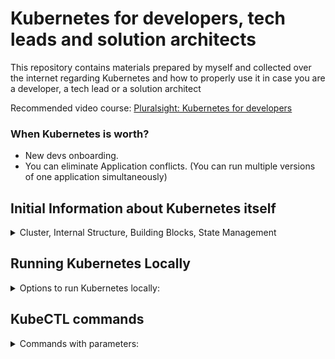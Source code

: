 # Kubernetes for developers, tech leads and solution architects
This repository contains materials prepared by myself and collected over the internet regarding Kubernetes and how to properly use it in case you are a developer, a tech lead or a solution architect 

Recommended video course:
[Pluralsight: Kubernetes for developers](https://app.pluralsight.com/library/courses/kubernetes-developers-core-concepts/table-of-contents)

### When Kubernetes is worth?
* New devs onboarding.
* You can eliminate Application conflicts. (You can run multiple versions of one application simultaneously)

## Initial Information about Kubernetes itself

<details>
<summary>Cluster, Internal Structure, Building Blocks, State Management</summary>

  ![1 Cluster](https://user-images.githubusercontent.com/4239376/149999683-875c45bd-503e-4f96-bbca-4490e94fdbe8.png)  
  ![2 state management](https://user-images.githubusercontent.com/4239376/150000162-71be084d-1a6b-409e-9239-63827c6f6e96.png)  
  ![3 pod](https://user-images.githubusercontent.com/4239376/150000193-9174b15d-6fb2-42e0-a107-5114cbbf970a.png)  
  ![4 K8s Building blocks](https://user-images.githubusercontent.com/4239376/150000219-c4d8705a-f7d3-4eb4-8189-50aa15ca9e1c.png)  
  ![5 Node - virtual machines + agents](https://user-images.githubusercontent.com/4239376/150000241-ba7e45f7-fb21-4b87-9724-936ea352a57b.png) 
  ![6 K8s interfaces](https://user-images.githubusercontent.com/4239376/150000271-eea554dc-1d57-4fc4-8452-d62860c34b2e.png)
  ![7 Node agents](https://user-images.githubusercontent.com/4239376/150000291-26f1c468-a373-48fb-958d-ae84612224b2.png)
  ![8 Kubernetes in docker](https://user-images.githubusercontent.com/4239376/150000309-b0ebc220-f4f5-461b-bfda-4d0ddab7241b.png)

</details>

## Running Kubernetes Locally

<details>
<summary>Options to run Kubernetes locally:</summary>

1) minikube (little version of K8s, but with full list of abilities from the full version) - but should have only one master node
2) docker desktop
3) kubernetes in docker (kind) - install kubernetes right in docker desktop application. and you can use all commands from kubectl
4) kubeadm - full version of k8s running locally
  
</details>

## KubeCTL commands

<details>
<summary>Commands with parameters:</summary>
  
kubectl version  
kubectl cluster-info  
kubectl gel all (retrieve all inf about pods, deployments...)  
kubectl run [cont-name] --image=[image-name]  
kubectl port-forward [pod] [ports] - configure your proxy to expose your POD.  
kubectl expose (expose your ports)  
kubectl create [resource] - create resource in k8s based on yml file  
kubectl apply [res] - create or MODIFY EXISTING  
</details>  
